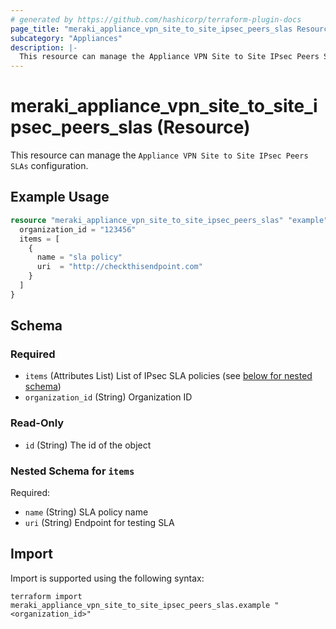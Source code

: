 ```yaml
---
# generated by https://github.com/hashicorp/terraform-plugin-docs
page_title: "meraki_appliance_vpn_site_to_site_ipsec_peers_slas Resource - terraform-provider-meraki"
subcategory: "Appliances"
description: |-
  This resource can manage the Appliance VPN Site to Site IPsec Peers SLAs configuration.
---
```


# meraki_appliance_vpn_site_to_site_ipsec_peers_slas (Resource)

This resource can manage the `Appliance VPN Site to Site IPsec Peers SLAs` configuration.

## Example Usage

```terraform
resource "meraki_appliance_vpn_site_to_site_ipsec_peers_slas" "example" {
  organization_id = "123456"
  items = [
    {
      name = "sla policy"
      uri  = "http://checkthisendpoint.com"
    }
  ]
}
```

<!-- schema generated by tfplugindocs -->
## Schema

### Required

- `items` (Attributes List) List of IPsec SLA policies (see [below for nested schema](#nestedatt--items))
- `organization_id` (String) Organization ID

### Read-Only

- `id` (String) The id of the object

<a id="nestedatt--items"></a>
### Nested Schema for `items`

Required:

- `name` (String) SLA policy name
- `uri` (String) Endpoint for testing SLA

## Import

Import is supported using the following syntax:

```shell
terraform import meraki_appliance_vpn_site_to_site_ipsec_peers_slas.example "<organization_id>"
```
